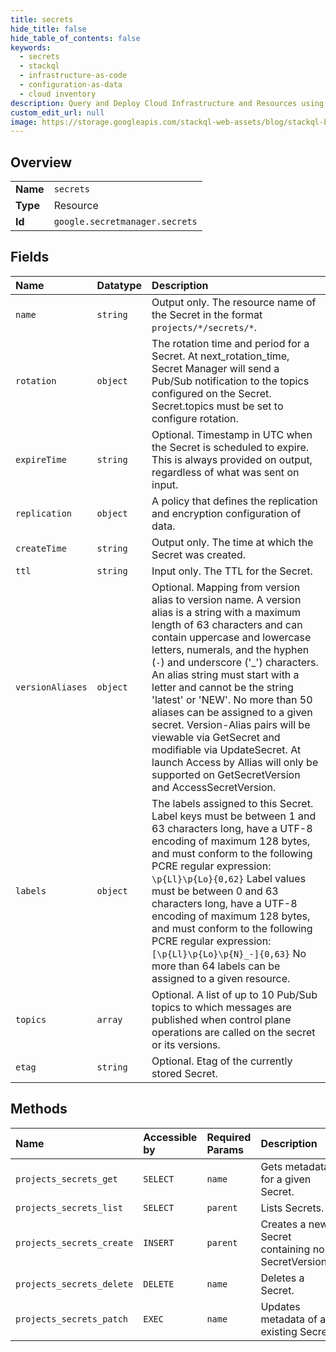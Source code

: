 ```yaml
---
title: secrets
hide_title: false
hide_table_of_contents: false
keywords:
  - secrets
  - stackql
  - infrastructure-as-code
  - configuration-as-data
  - cloud inventory
description: Query and Deploy Cloud Infrastructure and Resources using SQL
custom_edit_url: null
image: https://storage.googleapis.com/stackql-web-assets/blog/stackql-blog-post-featured-image.png
---
```

  
    

## Overview
<table><tbody>
<tr><td><b>Name</b></td><td><code>secrets</code></td></tr>
<tr><td><b>Type</b></td><td>Resource</td></tr>
<tr><td><b>Id</b></td><td><code>google.secretmanager.secrets</code></td></tr>
</tbody></table>

## Fields
| Name | Datatype | Description |
|:-----|:---------|:------------|
| `name` | `string` | Output only. The resource name of the Secret in the format `projects/*/secrets/*`. |
| `rotation` | `object` | The rotation time and period for a Secret. At next_rotation_time, Secret Manager will send a Pub/Sub notification to the topics configured on the Secret. Secret.topics must be set to configure rotation. |
| `expireTime` | `string` | Optional. Timestamp in UTC when the Secret is scheduled to expire. This is always provided on output, regardless of what was sent on input. |
| `replication` | `object` | A policy that defines the replication and encryption configuration of data. |
| `createTime` | `string` | Output only. The time at which the Secret was created. |
| `ttl` | `string` | Input only. The TTL for the Secret. |
| `versionAliases` | `object` | Optional. Mapping from version alias to version name. A version alias is a string with a maximum length of 63 characters and can contain uppercase and lowercase letters, numerals, and the hyphen (`-`) and underscore ('_') characters. An alias string must start with a letter and cannot be the string 'latest' or 'NEW'. No more than 50 aliases can be assigned to a given secret. Version-Alias pairs will be viewable via GetSecret and modifiable via UpdateSecret. At launch Access by Allias will only be supported on GetSecretVersion and AccessSecretVersion. |
| `labels` | `object` | The labels assigned to this Secret. Label keys must be between 1 and 63 characters long, have a UTF-8 encoding of maximum 128 bytes, and must conform to the following PCRE regular expression: `\p{Ll}\p{Lo}{0,62}` Label values must be between 0 and 63 characters long, have a UTF-8 encoding of maximum 128 bytes, and must conform to the following PCRE regular expression: `[\p{Ll}\p{Lo}\p{N}_-]{0,63}` No more than 64 labels can be assigned to a given resource. |
| `topics` | `array` | Optional. A list of up to 10 Pub/Sub topics to which messages are published when control plane operations are called on the secret or its versions. |
| `etag` | `string` | Optional. Etag of the currently stored Secret. |
## Methods
| Name | Accessible by | Required Params | Description |
|:-----|:--------------|:----------------|:------------|
| `projects_secrets_get` | `SELECT` | `name` | Gets metadata for a given Secret. |
| `projects_secrets_list` | `SELECT` | `parent` | Lists Secrets. |
| `projects_secrets_create` | `INSERT` | `parent` | Creates a new Secret containing no SecretVersions. |
| `projects_secrets_delete` | `DELETE` | `name` | Deletes a Secret. |
| `projects_secrets_patch` | `EXEC` | `name` | Updates metadata of an existing Secret. |
